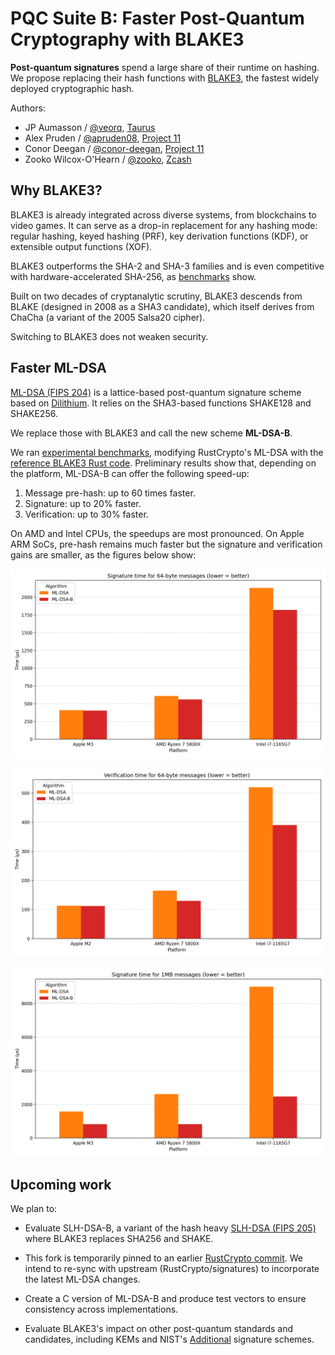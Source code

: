# PQC Suite B: Faster Post-Quantum Cryptography with BLAKE3

**Post-quantum signatures** spend a large share of their runtime on
hashing. We propose replacing their hash functions with
[BLAKE3](https://github.com/BLAKE3-team/BLAKE3/), the fastest
widely deployed cryptographic hash.

Authors:

- JP Aumasson / [@veorq](https://x.com/veorq), [Taurus](https://taurushq.com)
- Alex Pruden / [@apruden08](https://x.com/apruden08), [Project 11](https://www.projecteleven.com/)
- Conor Deegan / [@conor-deegan](https://x.com/ConorDeegan4), [Project 11](https://www.projecteleven.com/)
- Zooko Wilcox-O'Hearn / [@zooko](https://x.com/zooko), [Zcash](https://z.cash/)

## Why BLAKE3?

BLAKE3 is already integrated across diverse systems, from blockchains to
video games. It can serve as a drop-in replacement for any hashing
mode: regular hashing, keyed hashing (PRF), key derivation functions
(KDF), or extensible output functions (XOF).

BLAKE3 outperforms the SHA-2 and SHA-3 families and is even competitive
with hardware-accelerated SHA-256, as
[benchmarks](https://bench.cr.yp.to/primitives-hash.html) show.

Built on two decades of cryptanalytic scrutiny, BLAKE3 descends from
BLAKE (designed in 2008 as a SHA3 candidate), which itself derives from
ChaCha (a variant of the 2005 Salsa20 cipher).

Switching to BLAKE3 does not weaken security.

## Faster ML-DSA

[ML-DSA (FIPS 204)](https://csrc.nist.gov/pubs/fips/204/final) is
a lattice-based post-quantum signature scheme based on
[Dilithium](https://pq-crystals.org/dilithium/). It relies on the
SHA3-based functions SHAKE128 and SHAKE256.

We replace those with BLAKE3 and call the new scheme **ML-DSA-B**.

We ran [experimental
benchmarks](https://github.com/PQC-Suite-B/signatures/blob/b3/ml-dsa/HASHES.md),
modifying RustCrypto's ML-DSA with the [reference BLAKE3 Rust
code](https://crates.io/crates/blake3). Preliminary results show that,
depending on the platform, ML-DSA-B can offer the following speed-up:

1. Message pre-hash: up to 60 times faster.
2. Signature: up to 20% faster.
3. Verification: up to 30% faster.

On AMD and Intel CPUs, the speedups are most pronounced. On Apple ARM
SoCs, pre-hash remains much faster but the signature and verification
gains are smaller, as the figures below show:

![sign](./sign.png)

![verif](./verif.png)

![sign1m](./sign1m.png)

## Upcoming work

We plan to:

- Evaluate SLH-DSA-B, a variant of the hash heavy [SLH-DSA (FIPS 205)](https://csrc.nist.gov/pubs/fips/205/final) where BLAKE3 replaces
  SHA256 and SHAKE.

- This fork is temporarily pinned to an earlier [RustCrypto commit](https://github.com/RustCrypto/signatures/commit/f6df3e250c7634bdb72bb2f11e3a4f142be06678). We intend to re-sync with upstream (RustCrypto/signatures) to incorporate the latest ML-DSA changes.

- Create a C version of ML-DSA-B and produce test vectors to ensure
  consistency across implementations.

- Evaluate BLAKE3's impact on other post-quantum standards and
  candidates, including KEMs and NIST's
  [Additional](https://csrc.nist.gov/Projects/pqc-dig-sig/round-2-additional-signatures)
  signature schemes.
